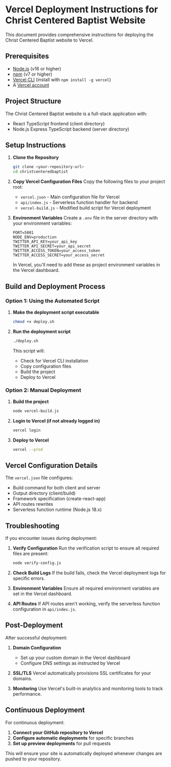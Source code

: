 # Vercel Deployment Instructions for Christ Centered Baptist Website

This document provides comprehensive instructions for deploying the Christ Centered Baptist website to Vercel.

## Prerequisites

- [Node.js](https://nodejs.org/) (v16 or higher)
- [npm](https://www.npmjs.com/) (v7 or higher)
- [Vercel CLI](https://vercel.com/docs/cli) (install with `npm install -g vercel`)
- A [Vercel account](https://vercel.com/signup)

## Project Structure

The Christ Centered Baptist website is a full-stack application with:
- React TypeScript frontend (client directory)
- Node.js Express TypeScript backend (server directory)

## Setup Instructions

1. **Clone the Repository**
   ```bash
   git clone <your-repository-url>
   cd christcenteredbaptist
   ```

2. **Copy Vercel Configuration Files**
   Copy the following files to your project root:
   - `vercel.json` - Main configuration file for Vercel
   - `api/index.js` - Serverless function handler for backend
   - `vercel-build.js` - Modified build script for Vercel deployment

3. **Environment Variables**
   Create a `.env` file in the server directory with your environment variables:
   ```
   PORT=5001
   NODE_ENV=production
   TWITTER_API_KEY=your_api_key
   TWITTER_API_SECRET=your_api_secret
   TWITTER_ACCESS_TOKEN=your_access_token
   TWITTER_ACCESS_SECRET=your_access_secret
   ```

   In Vercel, you'll need to add these as project environment variables in the Vercel dashboard.

## Build and Deployment Process

### Option 1: Using the Automated Script

1. **Make the deployment script executable**
   ```bash
   chmod +x deploy.sh
   ```

2. **Run the deployment script**
   ```bash
   ./deploy.sh
   ```

   This script will:
   - Check for Vercel CLI installation
   - Copy configuration files
   - Build the project
   - Deploy to Vercel

### Option 2: Manual Deployment

1. **Build the project**
   ```bash
   node vercel-build.js
   ```

2. **Login to Vercel (if not already logged in)**
   ```bash
   vercel login
   ```

3. **Deploy to Vercel**
   ```bash
   vercel --prod
   ```

## Vercel Configuration Details

The `vercel.json` file configures:
- Build command for both client and server
- Output directory (client/build)
- Framework specification (create-react-app)
- API routes rewrites
- Serverless function runtime (Node.js 18.x)

## Troubleshooting

If you encounter issues during deployment:

1. **Verify Configuration**
   Run the verification script to ensure all required files are present:
   ```bash
   node verify-config.js
   ```

2. **Check Build Logs**
   If the build fails, check the Vercel deployment logs for specific errors.

3. **Environment Variables**
   Ensure all required environment variables are set in the Vercel dashboard.

4. **API Routes**
   If API routes aren't working, verify the serverless function configuration in `api/index.js`.

## Post-Deployment

After successful deployment:

1. **Domain Configuration**
   - Set up your custom domain in the Vercel dashboard
   - Configure DNS settings as instructed by Vercel

2. **SSL/TLS**
   Vercel automatically provisions SSL certificates for your domains.

3. **Monitoring**
   Use Vercel's built-in analytics and monitoring tools to track performance.

## Continuous Deployment

For continuous deployment:

1. **Connect your GitHub repository to Vercel**
2. **Configure automatic deployments** for specific branches
3. **Set up preview deployments** for pull requests

This will ensure your site is automatically deployed whenever changes are pushed to your repository.
